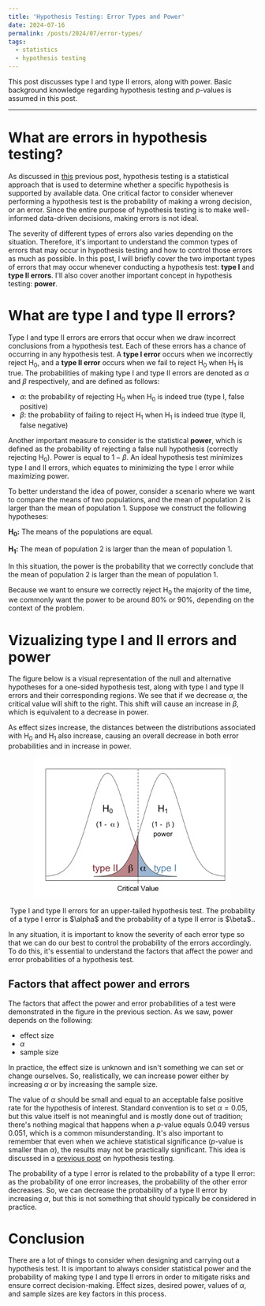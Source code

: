 ```yaml
---
title: 'Hypothesis Testing: Error Types and Power'
date: 2024-07-16
permalink: /posts/2024/07/error-types/
tags:
  - statistics
  - hypothesis testing
---
```


This post discusses type I and type II errors, along with power. Basic background knowledge regarding hypothesis testing and $p$-values is assumed in this post.

------------------------------------------------------------------------

# What are errors in hypothesis testing?

As discussed in [this](https://trgrimm.github.io/posts/2024/06/hypothesis-testing/) previous post, hypothesis testing is a statistical approach that is used to determine whether a specific hypothesis is supported by available data. One critical factor to consider whenever performing a hypothesis test is the probability of making a wrong decision, or an error. Since the entire purpose of hypothesis testing is to make well-informed data-driven decisions, making errors is not ideal.

The severity of different types of errors also varies depending on the situation. Therefore, it's important to understand the common types of errors that may occur in hypothesis testing and how to control those errors as much as possible. In this post, I will briefly cover the two important types of errors that may occur whenever conducting a hypothesis test: **type I** and **type II errors**. I'll also cover another important concept in hypothesis testing: **power**.

# What are type I and type II errors?

Type I and type II errors are errors that occur when we draw incorrect conclusions from a hypothesis test. Each of these errors has a chance of occurring in any hypothesis test. A **type I error** occurs when we incorrectly reject H<sub>0</sub>, and a **type II error** occurs when we fail to reject H<sub>0</sub> when H<sub>1</sub> is true. The probabilities of making type I and type II errors are denoted as $\alpha$ and $\beta$ respectively, and are defined as follows:
 
 * $\alpha$: the probability of rejecting H<sub>0</sub> when H<sub>0</sub> is indeed true (type I, false positive)
 * $\beta$: the probability of failing to reject H<sub>1</sub> when H<sub>1</sub> is indeed true (type II, false negative)
 
Another important measure to consider is the statistical **power**, which is defined as the probability of rejecting a false null hypothesis (correctly rejecting H<sub>0</sub>). Power is equal to $1 - \beta$. An ideal hypothesis test minimizes type I and II errors, which equates to minimizing the type I error while maximizing power.

To better understand the idea of power, consider a scenario where we want to compare the means of two populations, and the mean of population 2 is larger than the mean of population 1. Suppose we construct the following hypotheses:

**H<sub>0</sub>:** The means of the populations are equal.

**H<sub>1</sub>:** The mean of population 2 is larger than the mean of population 1.

In this situation, the power is the probability that we correctly conclude that the mean of population 2 is larger than the mean of population 1.

Because we want to ensure we correctly reject H<sub>0</sub> the majority of the time, we commonly want the power to be around 80\% or 90\%, depending on the context of the problem.


# Vizualizing type I and II errors and power

The figure below is a visual representation of the null and alternative hypotheses for a one-sided hypothesis test, along with type I and type II errors and their corresponding regions. We see that if we decrease $\alpha$, the critical value will shift to the right. This shift will cause an increase in $\beta$, which is equivalent to a decrease in power.

As effect sizes increase, the distances between the distributions associated with H<sub>0</sub> and H<sub>1</sub> also increase, causing an overall decrease in both error probabilities and in increase in power.

<p align="center">
    <img src="../images/error-types_fig1.png" width="400">
</p>
<p align="center" class="caption">
Type I and type II errors for an upper-tailed hypothesis test. The probability of a type I error is $\alpha$ and the probability of a type II error is $\beta$..
</p>

In any situation, it is important to know the severity of each error type so that we can do our best to control the probability of the errors accordingly. To do this, it's essential to understand the factors that affect the power and error probabilities of a hypothesis test.

## Factors that affect power and errors

The factors that affect the power and error probabilities of a test were demonstrated in the figure in the previous section. As we saw, power depends on the following:

* effect size
* $\alpha$
* sample size

In practice, the effect size is unknown and isn't something we can set or change ourselves. So, realistically, we can increase power either by increasing $\alpha$ or by increasing the sample size.

The value of $\alpha$ should be small and equal to an acceptable false positive rate for the hypothesis of interest. Standard convention is to set $\alpha = 0.05$, but this value itself is not meaningful and is mostly done out of tradition; there's nothing magical that happens when a $p$-value equals 0.049 versus 0.051, which is a common misunderstanding. It's also important to remember that even when we achieve statistical significance ($p$-value is smaller than $\alpha$), the results may not be practically significant. This idea is discussed in a [previous post](https://trgrimm.github.io/posts/2024/06/hypothesis-testing/) on hypothesis testing.

The probability of a type I error is related to the probability of a type II error: as the probability of one error increases, the probability of the other error decreases. So, we can decrease the probability of a type II error by increasing $\alpha$, but this is not something that should typically be considered in practice.



# Conclusion

There are a lot of things to consider when designing and carrying out a hypothesis test. It is important to always consider statistical power and the probability of making type I and type II errors in order to mitigate risks and ensure correct decision-making. Effect sizes, desired power, values of $\alpha$, and sample sizes are key factors in this process.



